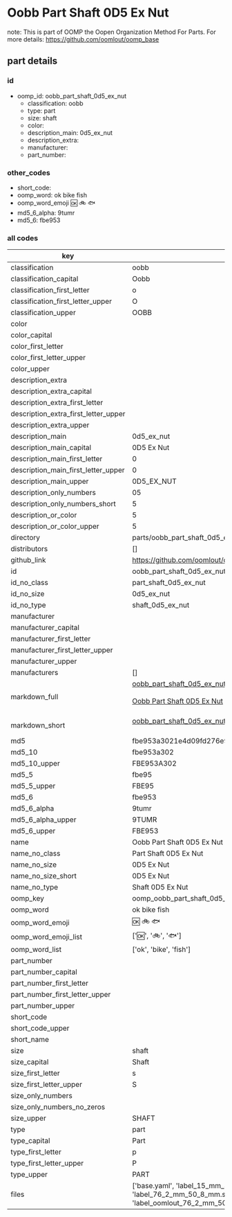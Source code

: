 # Oobb Part Shaft 0D5 Ex Nut  

note: This is part of OOMP the Oopen Organization Method For Parts. For more details: https://github.com/oomlout/oomp_base

##  part details





### id
* oomp_id: oobb_part_shaft_0d5_ex_nut
  * classification: oobb
  * type: part
  * size: shaft
  * color: 
  * description_main: 0d5_ex_nut
  * description_extra: 
  * manufacturer: 
  * part_number: 

### other_codes
* short_code: 
* oomp_word: ok bike fish
* oomp_word_emoji :ok: :bike: :fish:
* md5_6_alpha: 9tumr
* md5_6: fbe953

### all codes 
| key | value |  
| --- | --- |  
| classification | oobb |  
| classification_capital | Oobb |  
| classification_first_letter | o |  
| classification_first_letter_upper | O |  
| classification_upper | OOBB |  
| color |  |  
| color_capital |  |  
| color_first_letter |  |  
| color_first_letter_upper |  |  
| color_upper |  |  
| description_extra |  |  
| description_extra_capital |  |  
| description_extra_first_letter |  |  
| description_extra_first_letter_upper |  |  
| description_extra_upper |  |  
| description_main | 0d5_ex_nut |  
| description_main_capital | 0D5 Ex Nut |  
| description_main_first_letter | 0 |  
| description_main_first_letter_upper | 0 |  
| description_main_upper | 0D5_EX_NUT |  
| description_only_numbers | 05 |  
| description_only_numbers_short | 5 |  
| description_or_color | 5 |  
| description_or_color_upper | 5 |  
| directory | parts/oobb_part_shaft_0d5_ex_nut |  
| distributors | [] |  
| github_link | https://github.com/oomlout/oomlout_oomp_part_src/tree/main/parts/oobb_part_shaft_0d5_ex_nut/working |  
| id | oobb_part_shaft_0d5_ex_nut |  
| id_no_class | part_shaft_0d5_ex_nut |  
| id_no_size | 0d5_ex_nut |  
| id_no_type | shaft_0d5_ex_nut |  
| manufacturer |  |  
| manufacturer_capital |  |  
| manufacturer_first_letter |  |  
| manufacturer_first_letter_upper |  |  
| manufacturer_upper |  |  
| manufacturers | [] |  
| markdown_full | [oobb_part_shaft_0d5_ex_nut](https://github.com/oomlout/oomlout_oomp_part_src/tree/main/parts/oobb_part_shaft_0d5_ex_nut/working)<br>[](https://github.com/oomlout/oomlout_oomp_part_src/tree/main/parts/oobb_part_shaft_0d5_ex_nut/working)<br>[Oobb Part Shaft 0D5 Ex Nut](https://github.com/oomlout/oomlout_oomp_part_src/tree/main/parts/oobb_part_shaft_0d5_ex_nut/working)<br><br> |  
| markdown_short | [oobb_part_shaft_0d5_ex_nut](https://github.com/oomlout/oomlout_oomp_part_src/tree/main/parts/oobb_part_shaft_0d5_ex_nut/working)<br><br> |  
| md5 | fbe953a3021e4d09fd276e96172d71ed |  
| md5_10 | fbe953a302 |  
| md5_10_upper | FBE953A302 |  
| md5_5 | fbe95 |  
| md5_5_upper | FBE95 |  
| md5_6 | fbe953 |  
| md5_6_alpha | 9tumr |  
| md5_6_alpha_upper | 9TUMR |  
| md5_6_upper | FBE953 |  
| name | Oobb Part Shaft 0D5 Ex Nut |  
| name_no_class | Part Shaft 0D5 Ex Nut |  
| name_no_size | 0D5 Ex Nut |  
| name_no_size_short | 0D5 Ex Nut |  
| name_no_type | Shaft 0D5 Ex Nut |  
| oomp_key | oomp_oobb_part_shaft_0d5_ex_nut |  
| oomp_word | ok bike fish |  
| oomp_word_emoji | :ok: :bike: :fish: |  
| oomp_word_emoji_list | [':ok:', ':bike:', ':fish:'] |  
| oomp_word_list | ['ok', 'bike', 'fish'] |  
| part_number |  |  
| part_number_capital |  |  
| part_number_first_letter |  |  
| part_number_first_letter_upper |  |  
| part_number_upper |  |  
| short_code |  |  
| short_code_upper |  |  
| short_name |  |  
| size | shaft |  
| size_capital | Shaft |  
| size_first_letter | s |  
| size_first_letter_upper | S |  
| size_only_numbers |  |  
| size_only_numbers_no_zeros |  |  
| size_upper | SHAFT |  
| type | part |  
| type_capital | Part |  
| type_first_letter | p |  
| type_first_letter_upper | P |  
| type_upper | PART |  
| files | ['base.yaml', 'label_15_mm_30_mm.pdf', 'label_15_mm_30_mm.svg', 'label_76_2_mm_50_8_mm.pdf', 'label_76_2_mm_50_8_mm.svg', 'label_oomlout_76_2_mm_50_8_mm.pdf', 'label_oomlout_76_2_mm_50_8_mm.svg', 'readme.md', 'working.json', 'working.yaml'] |  
